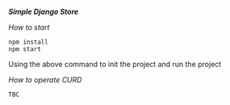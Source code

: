 ***Simple Django Store***

*How to start*
```
npm install
npm start
```
Using the above command to init the project and run the project

*How to operate CURD*
```
TBC
```
